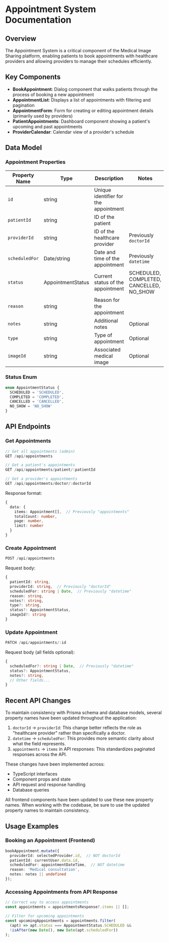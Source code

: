 # Appointment System Documentation

## Overview

The Appointment System is a critical component of the Medical Image Sharing platform, enabling patients to book appointments with healthcare providers and allowing providers to manage their schedules efficiently.

## Key Components

- **BookAppointment**: Dialog component that walks patients through the process of booking a new appointment
- **AppointmentList**: Displays a list of appointments with filtering and pagination
- **AppointmentForm**: Form for creating or editing appointment details (primarily used by providers)
- **PatientAppointments**: Dashboard component showing a patient's upcoming and past appointments
- **ProviderCalendar**: Calendar view of a provider's schedule

## Data Model

### Appointment Properties

| Property Name | Type | Description | Notes |
|---------------|------|-------------|-------|
| `id` | string | Unique identifier for the appointment | |
| `patientId` | string | ID of the patient | |
| `providerId` | string | ID of the healthcare provider | Previously `doctorId` |
| `scheduledFor` | Date/string | Date and time of the appointment | Previously `datetime` |
| `status` | AppointmentStatus | Current status of the appointment | SCHEDULED, COMPLETED, CANCELLED, NO_SHOW |
| `reason` | string | Reason for the appointment | |
| `notes` | string | Additional notes | Optional |
| `type` | string | Type of appointment | Optional |
| `imageId` | string | Associated medical image | Optional |

### Status Enum

```typescript
enum AppointmentStatus {
  SCHEDULED = 'SCHEDULED',
  COMPLETED = 'COMPLETED', 
  CANCELLED = 'CANCELLED',
  NO_SHOW = 'NO_SHOW'
}
```

## API Endpoints

### Get Appointments

```typescript
// Get all appointments (admin)
GET /api/appointments

// Get a patient's appointments
GET /api/appointments/patient/:patientId

// Get a provider's appointments
GET /api/appointments/doctor/:doctorId
```

Response format:
```typescript
{
  data: {
    items: Appointment[],  // Previously "appointments"
    totalCount: number,
    page: number,
    limit: number
  }
}
```

### Create Appointment

```typescript
POST /api/appointments
```

Request body:
```typescript
{
  patientId: string,
  providerId: string,  // Previously "doctorId"
  scheduledFor: string | Date,  // Previously "datetime"
  reason: string,
  notes?: string,
  type?: string,
  status?: AppointmentStatus,
  imageId?: string
}
```

### Update Appointment

```typescript
PATCH /api/appointments/:id
```

Request body (all fields optional):
```typescript
{
  scheduledFor?: string | Date,  // Previously "datetime"
  status?: AppointmentStatus,
  notes?: string,
  // Other fields...
}
```

## Recent API Changes

To maintain consistency with Prisma schema and database models, several property names have been updated throughout the application:

1. `doctorId` → `providerId`: This change better reflects the role as "healthcare provider" rather than specifically a doctor.
2. `datetime` → `scheduledFor`: This provides more semantic clarity about what the field represents.
3. `appointments` → `items` in API responses: This standardizes paginated responses across the API.

These changes have been implemented across:
- TypeScript interfaces
- Component props and state
- API request and response handling
- Database queries

All frontend components have been updated to use these new property names. When working with the codebase, be sure to use the updated property names to maintain consistency.

## Usage Examples

### Booking an Appointment (Frontend)

```typescript
bookAppointment.mutate({
  providerId: selectedProvider.id,  // NOT doctorId
  patientId: currentUser.data.id,
  scheduledFor: appointmentDateTime,  // NOT datetime
  reason: 'Medical consultation',
  notes: notes || undefined
});
```

### Accessing Appointments from API Response

```typescript
// Correct way to access appointments
const appointments = appointmentsResponse?.items || [];

// Filter for upcoming appointments
const upcomingAppointments = appointments.filter(
  (apt) => apt.status === AppointmentStatus.SCHEDULED && 
  !isAfter(new Date(), new Date(apt.scheduledFor))
);
``` 